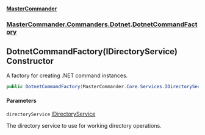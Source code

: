 #### [MasterCommander](MasterCommander.md 'MasterCommander')
### [MasterCommander.Commanders.Dotnet](MasterCommander.Commanders.Dotnet.md 'MasterCommander.Commanders.Dotnet').[DotnetCommandFactory](DotnetCommandFactory.md 'MasterCommander.Commanders.Dotnet.DotnetCommandFactory')

## DotnetCommandFactory(IDirectoryService) Constructor

A factory for creating .NET command instances.

```csharp
public DotnetCommandFactory(MasterCommander.Core.Services.IDirectoryService directoryService);
```
#### Parameters

<a name='MasterCommander.Commanders.Dotnet.DotnetCommandFactory.DotnetCommandFactory(MasterCommander.Core.Services.IDirectoryService).directoryService'></a>

`directoryService` [IDirectoryService](IDirectoryService.md 'MasterCommander.Core.Services.IDirectoryService')

The directory service to use for working directory operations.